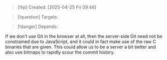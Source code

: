 
>[!tip] Created: [2025-04-25 Fri 09:46]

>[!question] Targets: 

>[!danger] Depends: 

If we don't use Git in the browser at all, then the server-side Git need not be constrained due to JavaScript, and it could in fact make use of the raw C binaries that are given. This could allow us to be a server a bit better and also use bitmaps to rapidly scour the commit history. 